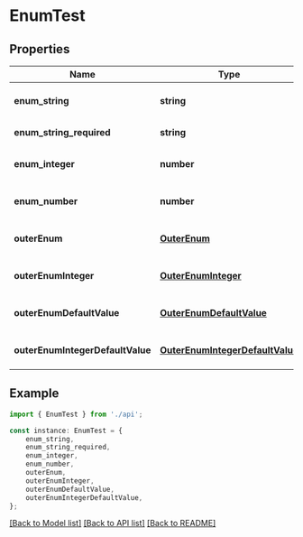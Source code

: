 # EnumTest


## Properties

Name | Type | Description | Notes
------------ | ------------- | ------------- | -------------
**enum_string** | **string** |  | [optional] [default to undefined]
**enum_string_required** | **string** |  | [default to undefined]
**enum_integer** | **number** |  | [optional] [default to undefined]
**enum_number** | **number** |  | [optional] [default to undefined]
**outerEnum** | [**OuterEnum**](OuterEnum.md) |  | [optional] [default to undefined]
**outerEnumInteger** | [**OuterEnumInteger**](OuterEnumInteger.md) |  | [optional] [default to undefined]
**outerEnumDefaultValue** | [**OuterEnumDefaultValue**](OuterEnumDefaultValue.md) |  | [optional] [default to undefined]
**outerEnumIntegerDefaultValue** | [**OuterEnumIntegerDefaultValue**](OuterEnumIntegerDefaultValue.md) |  | [optional] [default to undefined]

## Example

```typescript
import { EnumTest } from './api';

const instance: EnumTest = {
    enum_string,
    enum_string_required,
    enum_integer,
    enum_number,
    outerEnum,
    outerEnumInteger,
    outerEnumDefaultValue,
    outerEnumIntegerDefaultValue,
};
```

[[Back to Model list]](../README.md#documentation-for-models) [[Back to API list]](../README.md#documentation-for-api-endpoints) [[Back to README]](../README.md)
